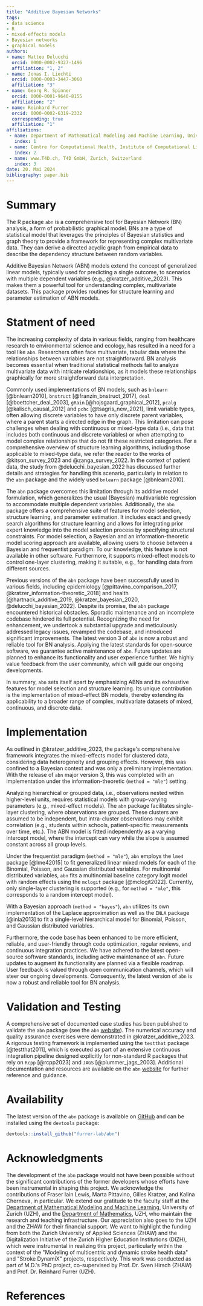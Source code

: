 ```yaml
---
title: "Additive Bayesian Networks"
tags:
- data science
- R
- mixed-effects models
- Bayesian networks
- graphical models
authors:
- name: Matteo Delucchi
  orcid: 0000-0002-9327-1496
  affiliation: "1, 2"
- name: Jonas I. Liechti
  orcid: 0000-0003-3447-3060
  affiliation: "3"
- name: Georg R. Spinner
  orcid: 0000-0001-9640-8155
  affiliation: "2"
- name: Reinhard Furrer
  orcid: 0000-0002-6319-2332
  corresponding: true
  affiliation: "1"
affiliations:
 - name: Department of Mathematical Modeling and Machine Learning, University of Zurich, Zürich, Switzerland
   index: 1
 - name: Centre for Computational Health, Institute of Computational Life Sciences, Zurich University of Applied Sciences (ZHAW), Wädenswil, Switzerland
   index: 2
 - name: www.T4D.ch, T4D GmbH, Zurich, Switzerland
   index: 3
date: 20. Mai 2024
bibliography: paper.bib
---
```


# Summary
The R package `abn` is a comprehensive tool for Bayesian Network (BN) analysis, a form of probabilistic graphical model. 
BNs are a type of statistical model that leverages the principles of Bayesian statistics and graph theory to provide a framework for representing complex multivariate data. 
They can derive a directed acyclic graph from empirical data to describe the dependency structure between random variables. 

Additive Bayesian Network (ABN) models extend the concept of generalized linear models, typically used for predicting a single outcome, to scenarios with multiple dependent variables (e.g., @kratzer_additive_2023).
This makes them a powerful tool for understanding complex, multivariate datasets.
This package provides routines for structure learning and parameter estimation of ABN models.

# Statment of need
The increasing complexity of data in various fields, ranging from healthcare research to environmental science and ecology, has resulted in a need for a tool like `abn`.
Researchers often face multivariate, tabular data where the relationships between variables are not straightforward. 
BN analysis becomes essential when traditional statistical methods fail to analyze multivariate data with intricate relationships, as it models these relationships graphically for more straightforward data interpretation.

Commonly used implementations of BN models, such as `bnlearn` [@bnlearn2010], `bnstruct` [@franzin_bnstruct_2017], `deal` [@boettcher_deal_2003], `gRain` [@hojsgaard_graphical_2012], `pcalg` [@kalisch_causal_2012] and `pchc` [@tsagris_new_2021], limit variable types, often allowing discrete variables to have only discrete parent variables, where a parent starts a directed edge in the graph.
This limitation can pose challenges when dealing with continuous or mixed-type data (i.e., data that includes both continuous and discrete variables) or when attempting to model complex relationships that do not fit these restricted categories.
For a comprehensive overview of structure learning algorithms, including those applicable to mixed-type data, we refer the reader to the works of @kitson_survey_2023 and @zanga_survey_2022.
In the context of patient data, the study from @delucchi_bayesian_2022 has discussed further details and strategies for handling this scenario, particularly in relation to the `abn` package and the widely used `bnlearn` package [@bnlearn2010].

The `abn` package overcomes this limitation through its additive model formulation, which generalizes the usual (Bayesian) multivariable regression to accommodate multiple dependent variables.
Additionally, the `abn` package offers a comprehensive suite of features for model selection, structure learning, and parameter estimation.
It includes exact and greedy search algorithms for structure learning and allows for integrating prior expert knowledge into the model selection process by specifying structural constraints.
For model selection, a Bayesian and an information-theoretic model scoring approach are available, allowing users to choose between a Bayesian and frequentist paradigm.
To our knowledge, this feature is not available in other software.
Furthermore, it supports mixed-effect models to control one-layer clustering, making it suitable, e.g., for handling data from different sources.

Previous versions of the `abn` package have been successfully used in various fields, including epidemiology [@pittavino_comparison_2017, @kratzer_information-theoretic_2018] and health [@hartnack_additive_2019, @kratzer_bayesian_2020, @delucchi_bayesian_2022].
Despite its promise, the `abn` package encountered historical obstacles.
Sporadic maintenance and an incomplete codebase hindered its full potential. 
Recognizing the need for enhancement, we undertook a substantial upgrade and meticulously addressed legacy issues, revamped the codebase, and introduced significant improvements. 
The latest version 3 of `abn` is now a robust and reliable tool for BN analysis.
Applying the latest standards for open-source software, we guarantee active maintenance of `abn`. 
Future updates are planned to enhance its functionality and user experience further. 
We highly value feedback from the user community, which will guide our ongoing developments.

In summary, `abn` sets itself apart by emphasizing ABNs and its exhaustive features for model selection and structure learning. 
Its unique contribution is the implementation of mixed-effect BN models, thereby extending its applicability to a broader range of complex, multivariate datasets of mixed, continuous, and discrete data.

# Implementation
As outlined in @kratzer_additive_2023, the package's comprehensive framework integrates the mixed-effects model for clustered data, considering data heterogeneity and grouping effects.
However, this was confined to a Bayesian context and was only a preliminary implementation.
With the release of `abn` major version 3, this was completed with an implementation under the information-theoretic (`method = "mle"`) setting.

Analyzing hierarchical or grouped data, i.e., observations nested within higher-level units, requires statistical models with group-varying parameters (e.g., mixed-effect models). 
The `abn` package facilitates single-layer clustering, where observations are grouped. 
These clusters are assumed to be independent, but intra-cluster observations may exhibit correlation (e.g., students within schools, patient-specific measurements over time, etc.). 
The ABN model is fitted independently as a varying intercept model, where the intercept can vary while the slope is assumed constant across all group levels.

Under the frequentist paradigm (`method = "mle"`), `abn` employs the `lme4` package [@lme42015] to fit generalized linear mixed models for each of the Binomial, Poisson, and Gaussian distributed variables. 
For multinomial distributed variables, `abn` fits a multinomial baseline category logit model with random effects using the `mclogit` package [@mclogit2022]. 
Currently, only single-layer clustering is supported (e.g., for `method = "mle"`, this corresponds to a random intercept model).

With a Bayesian approach (`method = "bayes"`), `abn` utilizes its own implementation of the Laplace approximation as well as the `INLA` package [@inla2013] to fit a single-level hierarchical model for Binomial, Poisson, and Gaussian distributed variables. 

Furthermore, the code base has been enhanced to be more efficient, reliable, and user-friendly through code optimization, regular reviews, and continuous integration practices. 
We have adhered to the latest open-source software standards, including active maintenance of `abn`. 
Future updates to augment its functionality are planned via a flexible roadmap.
User feedback is valued through open communication channels, which will steer our ongoing developments. 
Consequently, the latest version of `abn` is now a robust and reliable tool for BN analysis.

# Validation and Testing
A comprehensive set of documented case studies has been published to validate the `abn` package (see the `abn` [website](https://r-bayesian-networks.org/)).
The numerical accuracy and quality assurance exercises were demonstrated in @kratzer_additive_2023.
A rigorous testing framework is implemented using the `testthat` package [@testthat2011], which is executed as part of an extensive continuous integration pipeline designed explicitly for non-standard R packages that rely on `Rcpp` [@rcpp2023] and `JAGS` [@plummer_jags_2003].
Additional documentation and resources are available on the `abn` [website](https://r-bayesian-networks.org/) for further reference and guidance.

# Availability

The latest version of the `abn` package is available on [GitHub](https://github.com/furrer-lab/abn) and can be installed using the `devtools` package:

```r
devtools::install_github("furrer-lab/abn")
```

# Acknowledgments

The development of the `abn` package would not have been possible without the significant contributions of the former developers whose efforts have been instrumental in shaping this project. 
We acknowledge the contributions of Fraser Iain Lewis, Marta Pittavino, Gilles Kratzer, and Kalina Cherneva, in particular.
We extend our gratitude to the faculty staff at the [Department of Mathematical Modeling and Machine Learning](https://dm3l.uzh.ch/home), University of Zurich (UZH), and the [Department of Mathematics](https://www.math.uzh.ch/home), UZH, who maintain the research and teaching infrastructure.
Our appreciation also goes to the UZH and the ZHAW for their financial support. 
We want to highlight the funding from both the Zurich University of Applied Sciences (ZHAW) and the Digitalization Initiative of the Zurich Higher Education Institutions (DIZH), which were instrumental in realizing this project, particularly within the context of the "Modeling of multicentric and dynamic stroke health data" and "Stroke DynamiX" projects, respectively.
This work was conducted as part of M.D.'s PhD project, co-supervised by Prof. Dr. Sven Hirsch (ZHAW) and Prof. Dr. Reinhard Furrer (UZH).

# References

